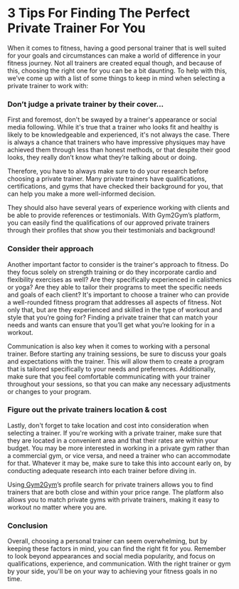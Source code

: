 # 3 Tips For Finding The Perfect Private Trainer For You

When it comes to fitness, having a good personal trainer that is well suited for your goals and circumstances can make a world of difference in your fitness journey. Not all trainers are created equal though, and because of this, choosing the right one for you can be a bit daunting. To help with this, we’ve come up with a list of some things to keep in mind when selecting a private trainer to work with:

### **Don’t judge a private trainer by their cover…** <a href="#_z9rc6wyvcq6d" id="_z9rc6wyvcq6d"></a>

First and foremost, don't be swayed by a trainer's appearance or social media following. While it's true that a trainer who looks fit and healthy is likely to be knowledgeable and experienced, it's not always the case. There is always a chance that trainers who have impressive physiques may have achieved them through less than honest methods, or that despite their good looks, they really don’t know what they’re talking about or doing.

Therefore, you have to always make sure to do your research before choosing a private trainer. Many private trainers have qualifications, certifications, and gyms that have checked their background for you, that can help you make a more well-informed decision.

They should also have several years of experience working with clients and be able to provide references or testimonials. With Gym2Gym’s platform, you can easily find the qualifications of our approved private trainers through their profiles that show you their testimonials and background!

### **Consider their approach** <a href="#_26i477h9k77g" id="_26i477h9k77g"></a>

Another important factor to consider is the trainer's approach to fitness. Do they focus solely on strength training or do they incorporate cardio and flexibility exercises as well? Are they specifically experienced in calisthenics or yoga? Are they able to tailor their programs to meet the specific needs and goals of each client? It's important to choose a trainer who can provide a well-rounded fitness program that addresses all aspects of fitness. Not only that, but are they experienced and skilled in the type of workout and style that you’re going for? Finding a private trainer that can match your needs and wants can ensure that you’ll get what you’re looking for in a workout.

Communication is also key when it comes to working with a personal trainer. Before starting any training sessions, be sure to discuss your goals and expectations with the trainer. This will allow them to create a program that is tailored specifically to your needs and preferences. Additionally, make sure that you feel comfortable communicating with your trainer throughout your sessions, so that you can make any necessary adjustments or changes to your program.

### **Figure out the private trainers location & cost** <a href="#_5v2byorozsvl" id="_5v2byorozsvl"></a>

Lastly, don't forget to take location and cost into consideration when selecting a trainer. If you're working with a private trainer, make sure that they are located in a convenient area and that their rates are within your budget. You may be more interested in working in a private gym rather than a commercial gym, or vice versa, and need a trainer who can accommodate for that. Whatever it may be, make sure to take this into account early on, by conducting adequate research into each trainer before diving in.

Using[ Gym2Gym](http://gym2gym.com/)’s profile search for private trainers allows you to find trainers that are both close and within your price range. The platform also allows you to match private gyms with private trainers, making it easy to workout no matter where you are.

### **Conclusion** <a href="#_jc8v3dqnotgu" id="_jc8v3dqnotgu"></a>

Overall, choosing a personal trainer can seem overwhelming, but by keeping these factors in mind, you can find the right fit for you. Remember to look beyond appearances and social media popularity, and focus on qualifications, experience, and communication. With the right trainer or gym by your side, you'll be on your way to achieving your fitness goals in no time.
